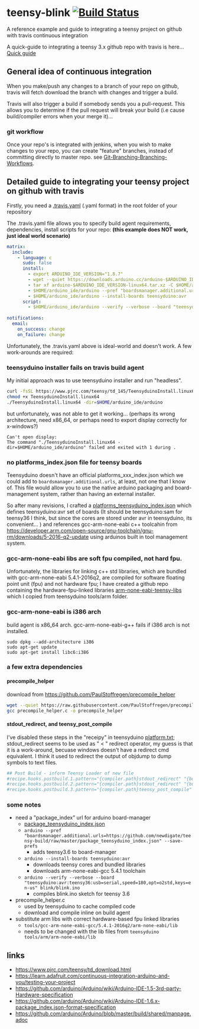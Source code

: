 # teensy-blink [![Build Status](https://travis-ci.org/newdigate/teensy-blink.svg?branch=master)](https://travis-ci.org/newdigate/teensy-blink)
A reference example and guide to integrating a teensy project on github with travis continuous integration

A quick-guide to integrating a teensy 3.x github repo with travis is here... [Quick guide](quick-guide.md)

## General idea of continuous integration
When you make/push any changes to a branch of your repo on github, travis will fetch download the branch with changes and trigger a build.  

Travis will also trigger a build if somebody sends you a pull-request. This allows you to determine if the pull request will break your build (i.e cause build/compiler errors when your merge it)...  

### git workflow
Once your repo's is integrated with jenkins, when you wish to make changes to your repo, you can create "feature" branches, instead of committing directly to master repo. see [Git-Branching-Branching-Workflows](https://git-scm.com/book/en/v1/Git-Branching-Branching-Workflows).

## Detailed guide to integrating your teensy project on github with travis 
Firstly, you need a [.travis.yaml](https://github.com/newdigate/teensy-blink/blob/master/.travis.yml) (.yaml format) in the root folder of your repository 

The .travis.yaml file allows you to specify build agent requirements, dependencies, install scripts for your repo: **(this example does NOT work, just ideal world scenario)**
``` yaml
matrix:
  include:
    - language: c
      sudo: false
      install:
        - export ARDUINO_IDE_VERSION="1.8.7"
        - wget --quiet https://downloads.arduino.cc/arduino-$ARDUINO_IDE_VERSION-linux64.tar.xz
        - tar xf arduino-$ARDUINO_IDE_VERSION-linux64.tar.xz -C $HOME/arduino_ide/
        - $HOME/arduino_ide/arduino --pref "boardsmanager.additional.urls=https://github.com/newdigate/teensy-build/raw/master/package_teensyduino_index.json" --save-prefs
        - $HOME/arduino_ide/arduino --install-boards teensyduino:avr
      script:
        - $HOME/arduino_ide/arduino --verify --verbose --board "teensyduino:avr:teensy36:usb=serial,speed=180,opt=o2std,keys=en-us" blink/blink.ino 
        
notifications:
  email:
    on_success: change
    on_failure: change
```

Unfortunately, the .travis.yaml above is ideal-world and doesn't work. A few work-arounds are required:
### teensyduino installer fails on travis build agent
My initial approach was to use teensyduino installer and run "headless". 
``` sh
curl -fsSL https://www.pjrc.com/teensy/td_145/TeensyduinoInstall.linux64 -o TeensyduinoInstall.linux64
chmod +x TeensyduinoInstall.linux64
./TeensyduinoInstall.linux64 -dir=$HOME/arduino_ide/arduino
```
but unfortunately, was not able to get it working... (perhaps its wrong architecture, need x86_64, or perhaps need to export display correctly for x-windows?)
```
Can't open display: 
The command "./TeensyduinoInstall.linux64 -dir=$HOME/arduino_ide/arduino" failed and exited with 1 during .
```

### no platforms_index.json file for teensy boards
Teensyduino doesn't have an official platforms_xxx_index.json which we could add to ```boardsmanager.additional.urls```, at least, not one that I know of. This file would allow you to use the native arduino packaging and board-management system, rather than having an external installer. 

So after many revisions, I crafted a [platforms_teensyduino_index.json](https://github.com/newdigate/teensy-build/blob/master/package_teensyduino_index.json) which defines teensyduino:avr set of boards (It should be teensyduino:sam for teensy36 I think, but since the cores are stored under avr in teensyduino, its convenient... ) and references gcc-arm-none-eabi c++ toolcahin from https://developer.arm.com/open-source/gnu-toolchain/gnu-rm/downloads/5-2016-q2-update using arduinos built in tool management system. 

### gcc-arm-none-eabi libs are soft fpu compiled, not hard fpu.
Unfortunately, the libraries for linking c++ std libraries, which are bundled with gcc-arm-none-eabi 5.4.1-2016q2, are compiled for software floating point unit (fpu) and not hardware fpu; I have created a github repo containing the hardware-fpu-linked libraries [arm-none-eabi-teensy-libs](https://github.com/newdigate/arm-none-eabi-teensy-libs) which I copied from teensyduino tools/arm folder. 

### gcc-arm-none-eabi is i386 arch
build agent is x86_64 arch. gcc-arm-none-eabi-g++ fails if i386 arch is not installed. 
```
sudo dpkg --add-architecture i386
sudo apt-get update
sudo apt-get install libc6:i386
```

### a few extra dependencies
#### precompile_helper
download from https://github.com/PaulStoffregen/precompile_helper
``` bash
wget --quiet https://raw.githubusercontent.com/PaulStoffregen/precompile_helper/master/precompile_helper.c
gcc precompile_helper.c -o precompile_helper
```
#### stdout_redirect, and teensy_post_compile
I've disabled these steps in the "receipy" in teensyduino [platform.txt](https://github.com/newdigate/teensy-build/blob/master/teensyduino/platform.txt); stdout_redirect seems to be used as " < " redirect operator, my guess is that it is a work-around, becuase windows doesn't have a redirect cmd equivalent. I think it used to redirect the output of objdump to dump symbols to text files. 

``` csh
## Post Build - inform Teensy Loader of new file
#recipe.hooks.postbuild.1.pattern="{compiler.path}stdout_redirect" "{build.path}/{build.project_name}.lst" "{compiler.path}{build.command.objdump}" -d -S -C "{build.path}/{build.project_name}.elf"
#recipe.hooks.postbuild.2.pattern="{compiler.path}stdout_redirect" "{build.path}/{build.project_name}.sym" "{compiler.path}{build.command.objdump}" -t -C "{build.path}/{build.project_name}.elf"
#recipe.hooks.postbuild.3.pattern="{compiler.path}teensy_post_compile" "-file={build.project_name}" "-path={build.path}" "-tools={compiler.path}" "-board={build.board}"
```

### some notes
 * need a "package_index" url for arduino board-manager
   * [package_teensyduino_index.json](https://github.com/newdigate/teensy-build/blob/master/package_teensyduino_index.json)
   * `arduino --pref "boardsmanager.additional.urls=https://github.com/newdigate/teensy-build/raw/master/package_teensyduino_index.json" --save-prefs`
     * adds teensy3.6 to board-manager
   * `arduino --install-boards teensyduino:avr`
     * downloads teensy cores and bundled libraries
     * downloads arm-none-eabi-gcc 5.4.1 toolchain
   * `arduino --verify --verbose --board "teensyduino:avr:teensy36:usb=serial,speed=180,opt=o2std,keys=en-us" blink/blink.ino  `
     * compiles blink.ino sketch for teensy 3.6
 * precompile_helper.c
   * used by teensyduino to cache compiled code
   * download and compile inline on build agent 
 * substitute arm libs with correct hardware-based fpu linked libraries
   * `tools/gcc-arm-none-eabi-gcc/5.4.1-2016q2/arm-none-eabi/lib`
   * needs to be changed with the lib files from `teensyduino tools/arm/arm-none-eabi/lib`
 
## links 
* https://www.pjrc.com/teensy/td_download.html
* https://learn.adafruit.com/continuous-integration-arduino-and-you/testing-your-project
* https://github.com/arduino/Arduino/wiki/Arduino-IDE-1.5-3rd-party-Hardware-specification
* https://github.com/arduino/Arduino/wiki/Arduino-IDE-1.6.x-package_index.json-format-specification
* https://github.com/arduino/Arduino/blob/master/build/shared/manpage.adoc
